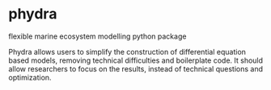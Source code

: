 # phydra
flexible marine ecosystem modelling python package

Phydra allows users to simplify the construction of differential equation based models, removing technical difficulties and boilerplate code. It should allow researchers to focus on the results, instead of technical questions and optimization.
